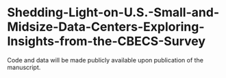 # Shedding-Light-on-U.S.-Small-and-Midsize-Data-Centers-Exploring-Insights-from-the-CBECS-Survey

Code and data will be made publicly available upon publication of the manuscript.
